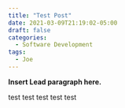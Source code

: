 ```yaml
---
title: "Test Post"
date: 2021-03-09T21:19:02-05:00
draft: false
categories:
  - Software Development
tags:
  - Joe
---
```


**Insert Lead paragraph here.**

test test test
test test
